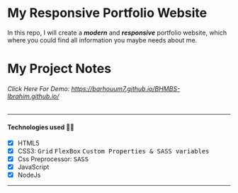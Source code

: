 # My Responsive Portfolio Website
In this repo, I will create a **_modern_** and **_responsive_** portfolio website, which where you could find all information you maybe needs about me.
# My Project Notes
###### Click Here For Demo: https://barhouum7.github.io/BHMBS-Ibrahim.github.io/
---
#### Technologies used 👨‍💻
- [x] HTML5
- [x] CSS3: <kbd>Grid</kbd> <kbd>FlexBox</kbd>  <kbd>Custom Properties & SASS variables</kbd>
- [x] Css Preprocessor: <kbd>SASS</kbd>
- [x] JavaScript
- [x] NodeJs
---
